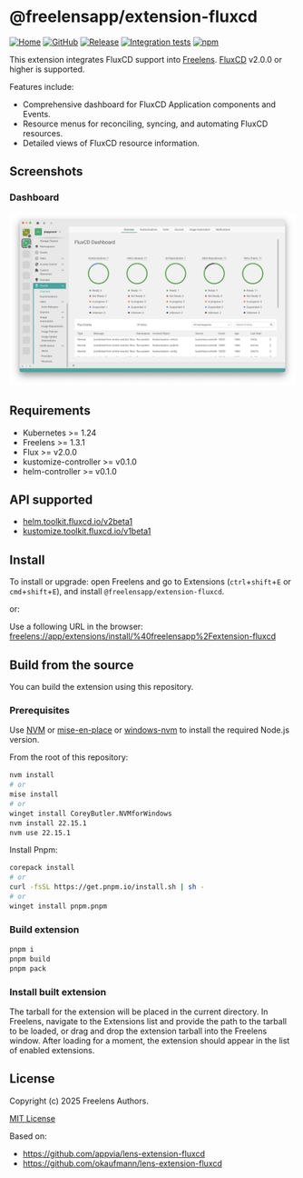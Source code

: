 # @freelensapp/extension-fluxcd

<!-- markdownlint-disable MD013 -->

[![Home](https://img.shields.io/badge/%F0%9F%8F%A0-freelens.app-02a7a0)](https://freelens.app)
[![GitHub](https://img.shields.io/github/stars/freelensapp/freelens?style=flat&label=GitHub%20%E2%AD%90)](https://github.com/freelensapp/freelens)
[![Release](https://img.shields.io/github/v/release/freelensapp/freelens-extension-fluxcd?display_name=tag&sort=semver)](https://github.com/freelensapp/freelens-extension-fluxcd)
[![Integration tests](https://github.com/freelensapp/freelens-extension-fluxcd/actions/workflows/integration-tests.yaml/badge.svg?branch=main)](https://github.com/freelensapp/freelens-extension-fluxcd/actions/workflows/integration-tests.yaml)
[![npm](https://img.shields.io/npm/v/@freelensapp/extension-fluxcd.svg)](https://www.npmjs.com/package/@freelensapp/extension-fluxcd)

<!-- markdownlint-enable MD013 -->

This extension integrates FluxCD support into
[Freelens](https://github.com/freelensapp/freelens).
[FluxCD](https://fluxcd.io/) v2.0.0 or higher is supported.

Features include:

- Comprehensive dashboard for FluxCD Application components and Events.
- Resource menus for reconciling, syncing, and automating FluxCD resources.
- Detailed views of FluxCD resource information.

## Screenshots

### Dashboard
![./docs/images/dashboard.png](./docs/images/dashboard.png)

## Requirements

- Kubernetes >= 1.24
- Freelens >= 1.3.1
- Flux >= v2.0.0
- kustomize-controller >= v0.1.0
- helm-controller >= v0.1.0

## API supported

- [helm.toolkit.fluxcd.io/v2beta1](https://github.com/fluxcd/helm-controller/blob/main/docs/spec/v2beta1/helmreleases.md)
- [kustomize.toolkit.fluxcd.io/v1beta1](https://github.com/fluxcd/kustomize-controller/blob/v1.6.0/docs/spec/v1beta1/kustomizations.md)

## Install

To install or upgrade: open Freelens and go to Extensions (`ctrl`+`shift`+`E`
or `cmd`+`shift`+`E`), and install `@freelensapp/extension-fluxcd`.

or:

Use a following URL in the browser:
[freelens://app/extensions/install/%40freelensapp%2Fextension-fluxcd](freelens://app/extensions/install/%40freelensapp%2Fextension-fluxcd)

## Build from the source

You can build the extension using this repository.

### Prerequisites

Use [NVM](https://github.com/nvm-sh/nvm) or
[mise-en-place](https://mise.jdx.dev/) or
[windows-nvm](https://github.com/coreybutler/nvm-windows) to install the
required Node.js version.

From the root of this repository:

```sh
nvm install
# or
mise install
# or
winget install CoreyButler.NVMforWindows
nvm install 22.15.1
nvm use 22.15.1
```

Install Pnpm:

```sh
corepack install
# or
curl -fsSL https://get.pnpm.io/install.sh | sh -
# or
winget install pnpm.pnpm
```

### Build extension

```sh
pnpm i
pnpm build
pnpm pack
```

### Install built extension

The tarball for the extension will be placed in the current directory. In
Freelens, navigate to the Extensions list and provide the path to the tarball
to be loaded, or drag and drop the extension tarball into the Freelens window.
After loading for a moment, the extension should appear in the list of enabled
extensions.

## License

Copyright (c) 2025 Freelens Authors.

[MIT License](https://opensource.org/licenses/MIT)

Based on:

- <https://github.com/appvia/lens-extension-fluxcd>
- <https://github.com/okaufmann/lens-extension-fluxcd>

